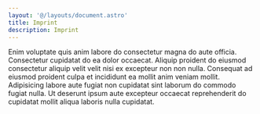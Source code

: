 ```yaml
---
layout: '@/layouts/document.astro'
title: Imprint
description: Imprint
---
```


Enim voluptate quis anim labore do consectetur magna do aute officia. Consectetur cupidatat do ea dolor occaecat. Aliquip proident do eiusmod consectetur aliquip velit velit nisi ex excepteur non non nulla. Consequat ad eiusmod proident culpa et incididunt ea mollit anim veniam mollit. Adipisicing labore aute fugiat non cupidatat sint laborum do commodo fugiat nulla. Ut deserunt ipsum aute excepteur occaecat reprehenderit do cupidatat mollit aliqua laboris nulla cupidatat.

